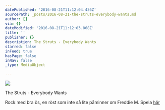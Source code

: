 ```yaml
---
datePublished: '2016-08-21T11:12:04.436Z'
sourcePath: _posts/2016-08-21-the-struts-everybody-wants.md
author: []
via: {}
dateModified: '2016-08-21T11:12:03.868Z'
title: ''
publisher: {}
description: The Struts - Everybody Wants
starred: false
inFeed: true
hasPage: false
inNav: false
_type: MediaObject

---
```

![](https://the-grid-user-content.s3-us-west-2.amazonaws.com/d9f4dc6f-3d47-44c5-ad78-56db90630f5b.jpg)

The Struts - Everybody Wants

Rock med bra ös, en röst som inte så lite påminner om Freddie M. Spela [här][0]

[0]: https://open.spotify.com/album/5jQD9aAuIOy8LIGkVlgVKq